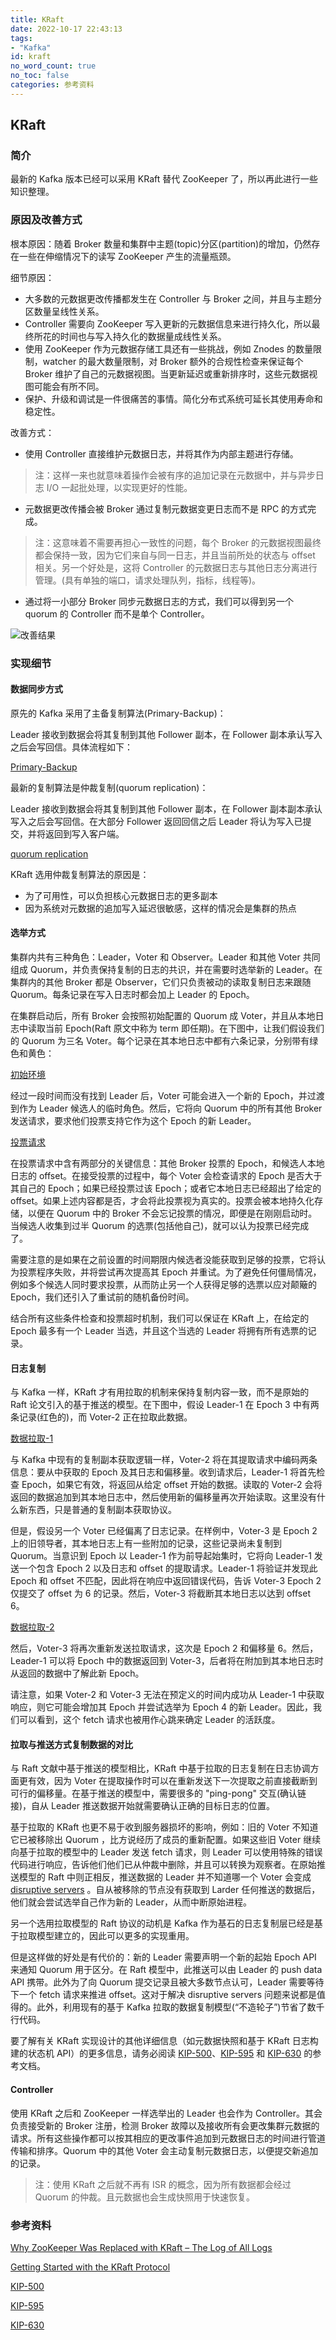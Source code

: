 ```yaml
---
title: KRaft
date: 2022-10-17 22:43:13
tags:
- "Kafka"
id: kraft
no_word_count: true
no_toc: false
categories: 参考资料
---
```


## KRaft

### 简介

最新的 Kafka 版本已经可以采用 KRaft 替代 ZooKeeper 了，所以再此进行一些知识整理。

### 原因及改善方式

根本原因：随着 Broker 数量和集群中主题(topic)分区(partition)的增加，仍然存在一些在伸缩情况下的读写 ZooKeeper 产生的流量瓶颈。

细节原因：

- 大多数的元数据更改传播都发生在 Controller 与 Broker 之间，并且与主题分区数量呈线性关系。
- Controller 需要向 ZooKeeper 写入更新的元数据信息来进行持久化，所以最终所花的时间也与写入持久化的数据量成线性关系。
- 使用 ZooKeeper 作为元数据存储工具还有一些挑战，例如 Znodes 的数量限制，watcher 的最大数量限制，对 Broker 额外的合规性检查来保证每个 Broker 维护了自己的元数据视图。当更新延迟或重新排序时，这些元数据视图可能会有所不同。
- 保护、升级和调试是一件很痛苦的事情。简化分布式系统可延长其使用寿命和稳定性。

改善方式：

- 使用 Controller 直接维护元数据日志，并将其作为内部主题进行存储。

> 注：这样一来也就意味着操作会被有序的追加记录在元数据中，并与异步日志 I/O 一起批处理，以实现更好的性能。

- 元数据更改传播会被 Broker 通过复制元数据变更日志而不是 RPC 的方式完成。

> 注：这意味着不需要再担心一致性的问题，每个 Broker 的元数据视图最终都会保持一致，因为它们来自与同一日志，并且当前所处的状态与 offset 相关。另一个好处是，这将 Controller 的元数据日志与其他日志分离进行管理。(具有单独的端口，请求处理队列，指标，线程等)。

- 通过将一小部分 Broker 同步元数据日志的方式，我们可以得到另一个 quorum 的 Controller 而不是单个 Controller。

![改善结果](https://cwiki.apache.org/confluence/download/attachments/123898922/a.png?version=1&modificationDate=1564694752000&api=v2)

### 实现细节

#### 数据同步方式

原先的 Kafka 采用了主备复制算法(Primary-Backup)：

Leader 接收到数据会将其复制到其他 Follower 副本，在 Follower 副本承认写入之后会写回信。具体流程如下：

[Primary-Backup](https://s6.jpg.cm/2022/10/17/PHmFAT.png)

最新的复制算法是仲裁复制(quorum replication)：

Leader 接收到数据会将其复制到其他 Follower 副本，在 Follower 副本副本承认写入之后会写回信。在大部分 Follower 返回回信之后 Leader 将认为写入已提交，并将返回到写入客户端。

[quorum replication](https://s6.jpg.cm/2022/10/17/PHpTFQ.png)

KRaft 选用仲裁复制算法的原因是：

- 为了可用性，可以负担核心元数据日志的更多副本
- 因为系统对元数据的追加写入延迟很敏感，这样的情况会是集群的热点

#### 选举方式

集群内共有三种角色：Leader，Voter 和 Observer。Leader 和其他 Voter 共同组成 Quorum，并负责保持复制的日志的共识，并在需要时选举新的 Leader。在集群内的其他 Broker 都是 Observer，它们只负责被动的读取复制日志来跟随 Quorum。每条记录在写入日志时都会加上 Leader 的 Epoch。

在集群启动后，所有 Broker 会按照初始配置的 Quorum 成 Voter，并且从本地日志中读取当前 Epoch(Raft 原文中称为 term 即任期)。在下图中，让我们假设我们的 Quorum 为三名 Voter。每个记录在其本地日志中都有六条记录，分别带有绿色和黄色：

[初始环境](https://s6.jpg.cm/2022/10/18/PHfPhE.jpg)

经过一段时间而没有找到 Leader 后，Voter 可能会进入一个新的 Epoch，并过渡到作为 Leader 候选人的临时角色。然后，它将向 Quorum 中的所有其他 Broker 发送请求，要求他们投票支持它作为这个 Epoch 的新 Leader。

[投票请求](https://s6.jpg.cm/2022/10/18/PHfqnQ.jpg)

在投票请求中含有两部分的关键信息：其他 Broker 投票的 Epoch，和候选人本地日志的 offset。在接受投票的过程中，每个 Voter 会检查请求的 Epoch 是否大于其自己的 Epoch；如果已经投票过该 Epoch；或者它本地日志已经超出了给定的 offset。如果上述内容都是否，才会将此投票视为真实的。投票会被本地持久化存储，以便在 Quorum 中的 Broker 不会忘记投票的情况，即便是在刚刚启动时。当候选人收集到过半 Quorum 的选票(包括他自己)，就可以认为投票已经完成了。

需要注意的是如果在之前设置的时间期限内候选者没能获取到足够的投票，它将认为投票程序失败，并将尝试再次提高其 Epoch 并重试。为了避免任何僵局情况，例如多个候选人同时要求投票，从而防止另一个人获得足够的选票以应对颠簸的 Epoch，我们还引入了重试前的随机备份时间。

结合所有这些条件检查和投票超时机制，我们可以保证在 KRaft 上，在给定的 Epoch 最多有一个 Leader 当选，并且这个当选的 Leader 将拥有所有选票的记录。

#### 日志复制

与 Kafka 一样，KRaft 才有用拉取的机制来保持复制内容一致，而不是原始的 Raft 论文引入的基于推送的模型。在下图中，假设 Leader-1 在 Epoch 3 中有两条记录(红色的)，而 Voter-2 正在拉取此数据。

[数据拉取-1](https://s6.jpg.cm/2022/10/18/PHzAfi.jpg)

与 Kafka 中现有的复制副本获取逻辑一样，Voter-2 将在其提取请求中编码两条信息：要从中获取的 Epoch 及其日志和偏移量。收到请求后，Leader-1 将首先检查 Epoch，如果它有效，将返回从给定 offset 开始的数据。读取的 Voter-2 会将返回的数据追加到其本地日志中，然后使用新的偏移量再次开始读取。这里没有什么新东西，只是普通的复制副本获取协议。

但是，假设另一个 Voter 已经偏离了日志记录。在样例中，Voter-3 是 Epoch 2 上的旧领导者，其本地日志上有一些附加的记录，这些记录尚未复制到 Quorum。当意识到 Epoch 以 Leader-1 作为前导起始集时，它将向 Leader-1 发送一个包含 Epoch 2 以及日志和 offset 的提取请求。Leader-1 将验证并发现此 Epoch 和 offset 不匹配，因此将在响应中返回错误代码，告诉 Voter-3 Epoch 2 仅提交了 offset 为 6 的记录。然后，Voter-3 将截断其本地日志以达到 offset 6。

[数据拉取-2](https://s6.jpg.cm/2022/10/18/PHzXZk.jpg)

然后，Voter-3 将再次重新发送拉取请求，这次是 Epoch 2 和偏移量 6。然后，Leader-1 可以将 Epoch 中的数据返回到 Voter-3，后者将在附加到其本地日志时从返回的数据中了解此新 Epoch。

请注意，如果 Voter-2 和 Voter-3 无法在预定义的时间内成功从 Leader-1 中获取响应，则它可能会增加其 Epoch 并尝试选举为 Epoch 4 的新 Leader。因此，我们可以看到，这个 fetch 请求也被用作心跳来确定 Leader 的活跃度。

#### 拉取与推送方式复制数据的对比

与 Raft 文献中基于推送的模型相比，KRaft 中基于拉取的日志复制在日志协调方面更有效，因为 Voter 在提取操作时可以在重新发送下一次提取之前直接截断到可行的偏移量。在基于推送的模型中，需要很多的 "ping-pong" 交互(确认链接)，自从 Leader 推送数据开始就需要确认正确的目标日志的位置。

基于拉取的 KRaft 也更不易于收到服务器损坏的影响，例如：旧的 Voter 不知道它已被移除出 Quorum ，比方说经历了成员的重新配置。如果这些旧 Voter 继续向基于拉取的模型中的 Leader 发送 fetch 请求，则 Leader 可以使用特殊的错误代码进行响应，告诉他们他们已从仲裁中删除，并且可以转换为观察者。在原始推送模型的 Raft 中则正相反，推送数据的 Leader 并不知道哪一个 Voter 会变成 [disruptive servers](https://dl.acm.org/doi/10.1145/2723872.2723876) 。自从被移除的节点没有获取到 Larder 任何推送的数据后，他们就会尝试选举自己作为新的 Leader，从而中断原始进程。

另一个选用拉取模型的 Raft 协议的动机是 Kafka 作为基石的日志复制层已经是基于拉取模型建立的，因此可以更多的实现重用。

但是这样做的好处是有代价的：新的 Leader 需要声明一个新的起始 Epoch API 来通知 Quorum 用于区分。在 Raft 模型中，此推送可以由 Leader 的 push data API 携带。此外为了向 Quorum 提交记录且被大多数节点认可，Leader 需要等待下一个 fetch 请求来推进 offset。这对于解决 disruptive servers 问题来说都是值得的。此外，利用现有的基于 Kafka 拉取的数据复制模型(“不造轮子”)节省了数千行代码。

要了解有关 KRaft 实现设计的其他详细信息（如元数据快照和基于 KRaft 日志构建的状态机 API）的更多信息，请务必阅读 [KIP-500](https://cwiki.apache.org/confluence/display/KAFKA/KIP-500%3A+Replace+ZooKeeper+with+a+Self-Managed+Metadata+Quorum)、[KIP-595](https://cwiki.apache.org/confluence/display/KAFKA/KIP-595%3A+A+Raft+Protocol+for+the+Metadata+Quorum) 和 [KIP-630](https://cwiki.apache.org/confluence/display/KAFKA/KIP-630%3A+Kafka+Raft+Snapshot) 的参考文档。

#### Controller

使用 KRaft 之后和 ZooKeeper 一样选举出的 Leader 也会作为 Controller。其会负责接受新的 Broker 注册，检测 Broker 故障以及接收所有会更改集群元数据的请求。所有这些操作都可以按其相应的更改事件追加到元数据日志的时间进行管道传输和排序。Quorum 中的其他 Voter 会主动复制元数据日志，以便提交新追加的记录。

> 注：使用 KRaft 之后就不再有 ISR 的概念，因为所有数据都会经过 Quorum 的仲裁。且元数据也会生成快照用于快速恢复。

### 参考资料

[Why ZooKeeper Was Replaced with KRaft – The Log of All Logs](https://www.confluent.io/blog/why-replace-zookeeper-with-kafka-raft-the-log-of-all-logs/)

[Getting Started with the KRaft Protocol](https://www.confluent.io/blog/what-is-kraft-and-how-do-you-use-it/)

[KIP-500](https://cwiki.apache.org/confluence/display/KAFKA/KIP-500%3A+Replace+ZooKeeper+with+a+Self-Managed+Metadata+Quorum)

[KIP-595](https://cwiki.apache.org/confluence/display/KAFKA/KIP-595%3A+A+Raft+Protocol+for+the+Metadata+Quorum)

[KIP-630](https://cwiki.apache.org/confluence/display/KAFKA/KIP-630%3A+Kafka+Raft+Snapshot)
